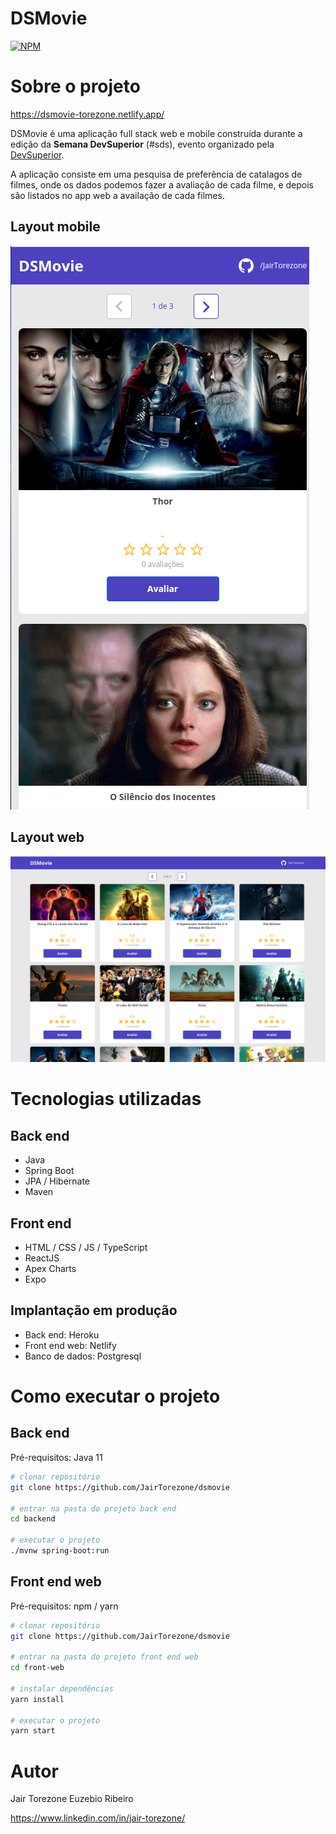 # DSMovie
[![NPM](https://img.shields.io/npm/l/react)](https://github.com/JairTorezone/dsmovie/blob/main/LICENSE) 

# Sobre o projeto
https://dsmovie-torezone.netlify.app/


DSMovie é uma aplicação full stack web e mobile construída durante a edição da **Semana DevSuperior** (#sds), evento organizado pela [DevSuperior](https://devsuperior.com "Site da DevSuperior").

A aplicação consiste em uma pesquisa de preferência de catalagos de filmes, onde os dados podemos fazer a avaliação de cada filme, e depois são listados no app web a availação de cada filmes.

## Layout mobile
![Mobile 1](https://github.com/JairTorezone/dsmovie/blob/main/frontend/src/assets/img/DSMoive-mobile01.png) 


## Layout web

![Web 1](https://github.com/JairTorezone/dsmovie/blob/main/frontend/src/assets/img/DSMovie-l1.png)


# Tecnologias utilizadas
## Back end
- Java
- Spring Boot
- JPA / Hibernate
- Maven
## Front end
- HTML / CSS / JS / TypeScript
- ReactJS
- Apex Charts
- Expo
## Implantação em produção
- Back end: Heroku
- Front end web: Netlify
- Banco de dados: Postgresql

# Como executar o projeto

## Back end
Pré-requisitos: Java 11

```bash
# clonar repositório
git clone https://github.com/JairTorezone/dsmovie

# entrar na pasta do projeto back end
cd backend

# executar o projeto
./mvnw spring-boot:run
```

## Front end web
Pré-requisitos: npm / yarn

```bash
# clonar repositório
git clone https://github.com/JairTorezone/dsmovie

# entrar na pasta do projeto front end web
cd front-web

# instalar dependências
yarn install

# executar o projeto
yarn start
```

# Autor
Jair Torezone Euzebio Ribeiro

https://www.linkedin.com/in/jair-torezone/

